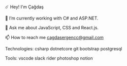 ☄️ Hey! I'm Çağdaş

👾 I’m currently working with C# and ASP.NET.

💬 Ask me about JavaScript, CSS and React.js.

📫 How to reach me cagdasergencc@gmail.com

Technologies:
csharp dotnetcore git bootstrap postgresql

Tools:
vscode slack rider photoshop notion
